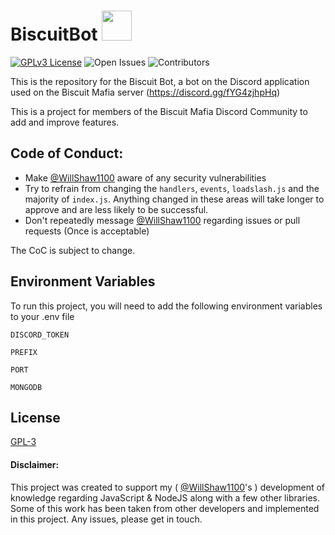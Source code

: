 # BiscuitBot <img src="https://cdn.discordapp.com/attachments/651022035375357952/651022366784094218/Biscuit_Mafia.png" width=48>
[![GPLv3 License](https://img.shields.io/badge/License-GPL%20v3-yellow.svg)](https://opensource.org/licenses/)
![Open Issues](https://img.shields.io/github/issues-raw/WillShaw1100/BiscuitBot)
![Contributors](https://img.shields.io/github/contributors/WillShaw1100/BiscuitBot)


This is the repository for the Biscuit Bot, a bot on the Discord application used on the Biscuit Mafia server (https://discord.gg/fYG4zjhpHq)

This is a project for members of the Biscuit Mafia Discord Community to add and improve features.

## Code of Conduct:
- Make [@WillShaw1100](https://github.com/WillShaw1100) aware of any security vulnerabilities
- Try to refrain from changing the `handlers`, `events`, `loadslash.js` and the majority of `index.js`. Anything changed in these areas will take longer to approve and are less likely to be successful.
- Don't repeatedly message [@WillShaw1100](https://github.com/WillShaw1100) regarding issues or pull requests (Once is acceptable)

The CoC is subject to change.

## Environment Variables

To run this project, you will need to add the following environment variables to your .env file

`DISCORD_TOKEN`

`PREFIX`

`PORT`

`MONGODB`

## License

[GPL-3](https://choosealicense.com/licenses/gpl-3.0/)

#### Disclaimer:
This project was created to support my ( [@WillShaw1100](https://github.com/WillShaw1100)'s ) development of knowledge regarding JavaScript & NodeJS along with a few other libraries. 
Some of this work has been taken from other developers and implemented in this project.
Any issues, please get in touch.
